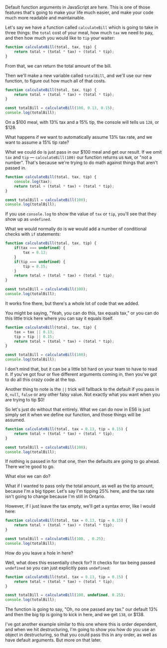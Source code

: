 Default function arguments in JavaScript are here. This is one of those features that's going to make your life much easier, and make your code much more readable and maintainable.

Let's say we have a function called `calculateBill` which is going to take in three things: the `total` cost of your meal, how much `tax` we need to pay, and then how much you would like to `tip` your waiter:
 
```js
function calculateBill(total, tax, tip) {
    return total + (total * tax) + (total * tip);
}
```

From that, we can return the total amount of the bill. 

Then we'll make a new variable called `totalBill`, and we'll use our new function, to figure out how much all of that costs. 

```js
function calculateBill(total, tax, tip) {
    return total + (total * tax) + (total * tip);
}

const totalBill = calculateBill(100, 0.13, 0.15);
console.log(totalBill);
```

On a $100 meal, with 13% tax and a 15% tip, the console will tells us `128`, or $128.

What happens if we want to automatically assume 13% tax rate, and we want to assume a 15% tip rate?

What we could do is just pass in our $100 meal and get our result. If we omit `tax` and `tip` — `calculateBill(100)` our function returns us `NaN`, or "not a number". That's because we're trying to do math against things that aren't passed in.

```js
function calculateBill(total, tax, tip) {
    console.log(tax);
    return total + (total * tax) + (total * tip);
}

const totalBill = calculateBill(100);
console.log(totalBill);
```

If you use `console.log` to show the value of `tax` or `tip`, you'll see that they show up as `undefined`.

What we would normally do is we would add a number of conditional checks with `if` statements:

```js
function calculateBill(total, tax, tip) {
    if(tax === undefined) {
        tax = 0.13;
    }
    if(tip === undefined) {
        tip = 0.15;
    }
    return total + (total * tax) + (total * tip);
}

const totalBill = calculateBill(100);
console.log(totalBill);
```

It works fine there, but there's a whole lot of code that we added.

You might be saying, "Yeah, you can do this, tax equals tax," or you can do this little trick here where you can say it equals itself. 


```js
function calculateBill(total, tax, tip) {
    tax = tax || 0.13;
    tip = tip || 0.15;
    return total + (total * tax) + (total * tip);
}

const totalBill = calculateBill(100);
console.log(totalBill);
```

I don't mind that, but it can be a little bit hard on your team to have to read it. If you've got four or five different arguments coming in, then you've got to do all this crazy code at the top.

Another thing to note is the `||` trick will fallback to the default if you pass in `0`, `null`, `false` or any other falsy value. Not exactly what you want when you are trying to tip $0!

So let's just do without that entirely. What we can do now in ES6 is just simply set it when we define our function, and those things will be assumed. 

```js
function calculateBill(total, tax = 0.13, tip = 0.15) {      
    return total + (total * tax) + (total * tip);
}

const totalBill = calculateBill(100);
console.log(totalBill);
```

If nothing is passed in for that one, then the defaults are going to go ahead. There we're good to go.

What else we can do?

What if I wanted to pass only the total amount, as well as the tip amount, because I'm a big tipper. Let's say I'm tipping 25% here, and the tax rate isn't going to change because I'm still in Ontario. 

However, if I just leave the tax empty, we'll get a syntax error, like I would here:

```js
function calculateBill(total, tax = 0.13, tip = 0.15) {      
    return total + (total * tax) + (total * tip);
}

const totalBill = calculateBill(100, , 0.25);
console.log(totalBill);
```

How do you leave a hole in here? 


Well, what does this essentially check for? It checks for tax being passed `undefined` so you can just explicitly pass `undefined`:

```js
function calculateBill(total, tax = 0.13, tip = 0.15) {      
    return total + (total * tax) + (total * tip);
}

const totalBill = calculateBill(100, undefined, 0.25);
console.log(totalBill);
```


The function is going to say, "Oh, no one passed any tax." our default 13% and then the big tip is going to kick in here, and we get `138`, or $138.


I've got another example similar to this one where this is order dependent, and when we hit destructuring, I'm going to show you how do you use an object in destructuring, so that you could pass this in any order, as well as have default arguments. But more on that later.
